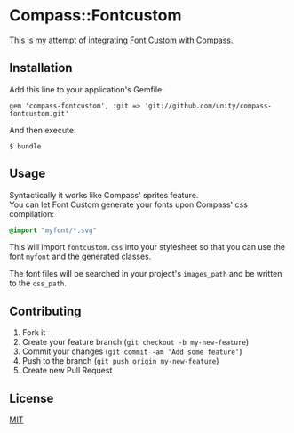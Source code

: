 # Compass::Fontcustom

This is my attempt of integrating [Font Custom](http://fontcustom.com) with [Compass](http://compass-style.org).

## Installation

Add this line to your application's Gemfile:

    gem 'compass-fontcustom', :git => 'git://github.com/unity/compass-fontcustom.git'

And then execute:

    $ bundle

## Usage

Syntactically it works like Compass' sprites feature.  
You can let Font Custom generate your fonts upon Compass' css compilation:

```css
@import "myfont/*.svg"
```

This will import `fontcustom.css` into your stylesheet so that you can use the font `myfont` and the generated classes.

The font files will be searched in your project's `images_path` and be written to the `css_path`.

## Contributing

1. Fork it
2. Create your feature branch (`git checkout -b my-new-feature`)
3. Commit your changes (`git commit -am 'Add some feature'`)
4. Push to the branch (`git push origin my-new-feature`)
5. Create new Pull Request

## License

[MIT](https://raw.github.com/glaszig/compass-fontcustom/master/LICENSE)
